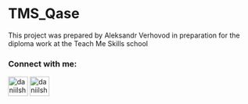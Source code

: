 # TMS_Qase
This project was prepared by Aleksandr Verhovod in preparation for the diploma work at the Teach Me Skills school

### Connect with me:
<p align="left">
<a href="https://t.me/MrAlexandr_V" target="blank"><img align="center" src="https://raw.githubusercontent.com/daniilshat/daniilshat/2d7eafe5250314b3d422c86b35de062e0f1f5178/icons/Telegram.svg" alt="daniilshat" height="40" width="40" /></a>
<a href="https://t.me/MrAlexandr_V" target="blank"><img align="center" src="https://avatars.mds.yandex.net/i?id=03850157073dcdcd698aaefe168590ce-5876637-images-thumbs&n=13&exp=1" alt="daniilshat" height="40" width="40" /></a>

</p>
